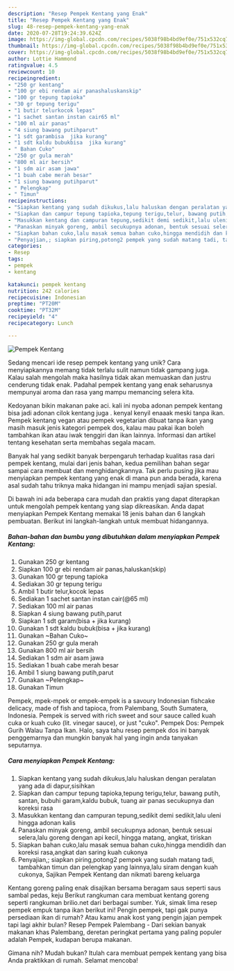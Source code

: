 ```yaml
---
description: "Resep Pempek Kentang yang Enak"
title: "Resep Pempek Kentang yang Enak"
slug: 48-resep-pempek-kentang-yang-enak
date: 2020-07-28T19:24:39.624Z
image: https://img-global.cpcdn.com/recipes/5038f98b4bd9ef0e/751x532cq70/pempek-kentang-foto-resep-utama.jpg
thumbnail: https://img-global.cpcdn.com/recipes/5038f98b4bd9ef0e/751x532cq70/pempek-kentang-foto-resep-utama.jpg
cover: https://img-global.cpcdn.com/recipes/5038f98b4bd9ef0e/751x532cq70/pempek-kentang-foto-resep-utama.jpg
author: Lottie Hammond
ratingvalue: 4.5
reviewcount: 10
recipeingredient:
- "250 gr kentang"
- "100 gr ebi rendam air panashaluskanskip"
- "100 gr tepung tapioka"
- "30 gr tepung terigu"
- "1 butir telurkocok lepas"
- "1 sachet santan instan cair65 ml"
- "100 ml air panas"
- "4 siung bawang putihparut"
- "1 sdt garambisa  jika kurang"
- "1 sdt kaldu bubukbisa  jika kurang"
- " Bahan Cuko"
- "250 gr gula merah"
- "800 ml air bersih"
- "1 sdm air asam jawa"
- "1 buah cabe merah besar"
- "1 siung bawang putihparut"
- " Pelengkap"
- " Timun"
recipeinstructions:
- "Siapkan kentang yang sudah dikukus,lalu haluskan dengan peralatan yang ada di dapur,sisihkan"
- "Siapkan dan campur tepung tapioka,tepung terigu,telur, bawang putih, santan, bubuhi garam,kaldu bubuk, tuang air panas secukupnya dan koreksi rasa"
- "Masukkan kentang dan campuran tepung,sedikit demi sedikit,lalu uleni hingga adonan kalis"
- "Panaskan minyak goreng, ambil secukupnya adonan, bentuk sesuai selera,lalu goreng dengan api kecil, hingga matang, angkat, tiriskan"
- "Siapkan bahan cuko,lalu masak semua bahan cuko,hingga mendidih dan koreksi rasa,angkat dan saring kuah cukonya"
- "Penyajian,; siapkan piring,potong2 pempek yang sudah matang tadi, tambahkan timun dan pelengkap yang lainnya,lalu siram dengan kuah cukonya, Sajikan Pempek Kentang dan nikmati bareng keluarga"
categories:
- Resep
tags:
- pempek
- kentang

katakunci: pempek kentang 
nutrition: 242 calories
recipecuisine: Indonesian
preptime: "PT20M"
cooktime: "PT32M"
recipeyield: "4"
recipecategory: Lunch

---
```



![Pempek Kentang](https://img-global.cpcdn.com/recipes/5038f98b4bd9ef0e/751x532cq70/pempek-kentang-foto-resep-utama.jpg)

Sedang mencari ide resep pempek kentang yang unik? Cara menyiapkannya memang tidak terlalu sulit namun tidak gampang juga. Kalau salah mengolah maka hasilnya tidak akan memuaskan dan justru cenderung tidak enak. Padahal pempek kentang yang enak seharusnya mempunyai aroma dan rasa yang mampu memancing selera kita.

Kedoyanan bikin makanan pake aci. kali ini nyoba adonan pempek kentang bisa jadi adonan cilok kentang juga . kenyal kenyil enaaak meski tanpa ikan. Pempek kentang vegan atau pempek vegetarian dibuat tanpa ikan yang masih masuk jenis kategori pempek dos, kalau mau pakai ikan boleh tambahkan ikan atau iwak tenggiri dan ikan lainnya. Informasi dan artikel tentang kesehatan serta membahas segala macam.

Banyak hal yang sedikit banyak berpengaruh terhadap kualitas rasa dari pempek kentang, mulai dari jenis bahan, kedua pemilihan bahan segar sampai cara membuat dan menghidangkannya. Tak perlu pusing jika mau menyiapkan pempek kentang yang enak di mana pun anda berada, karena asal sudah tahu triknya maka hidangan ini mampu menjadi sajian spesial.


Di bawah ini ada beberapa cara mudah dan praktis yang dapat diterapkan untuk mengolah pempek kentang yang siap dikreasikan. Anda dapat menyiapkan Pempek Kentang memakai 18 jenis bahan dan 6 langkah pembuatan. Berikut ini langkah-langkah untuk membuat hidangannya.

<!--inarticleads1-->

##### Bahan-bahan dan bumbu yang dibutuhkan dalam menyiapkan Pempek Kentang:

1. Gunakan 250 gr kentang
1. Siapkan 100 gr ebi rendam air panas,haluskan(skip)
1. Gunakan 100 gr tepung tapioka
1. Sediakan 30 gr tepung terigu
1. Ambil 1 butir telur,kocok lepas
1. Sediakan 1 sachet santan instan cair(@65 ml)
1. Sediakan 100 ml air panas
1. Siapkan 4 siung bawang putih,parut
1. Siapkan 1 sdt garam(bisa + jika kurang)
1. Gunakan 1 sdt kaldu bubuk(bisa + jika kurang)
1. Gunakan  ~Bahan Cuko~
1. Gunakan 250 gr gula merah
1. Gunakan 800 ml air bersih
1. Sediakan 1 sdm air asam jawa
1. Sediakan 1 buah cabe merah besar
1. Ambil 1 siung bawang putih,parut
1. Gunakan  ~Pelengkap~
1. Gunakan  Timun


Pempek, mpek-mpek or empek-empek is a savoury Indonesian fishcake delicacy, made of fish and tapioca, from Palembang, South Sumatera, Indonesia. Pempek is served with rich sweet and sour sauce called kuah cuka or kuah cuko (lit. vinegar sauce), or just &#34;cuko&#34;. Pempek Dos: Pempek Gurih Walau Tanpa Ikan. Halo, saya tahu resep pempek dos ini banyak penggemarnya dan mungkin banyak hal yang ingin anda tanyakan seputarnya. 

<!--inarticleads2-->

##### Cara menyiapkan Pempek Kentang:

1. Siapkan kentang yang sudah dikukus,lalu haluskan dengan peralatan yang ada di dapur,sisihkan
1. Siapkan dan campur tepung tapioka,tepung terigu,telur, bawang putih, santan, bubuhi garam,kaldu bubuk, tuang air panas secukupnya dan koreksi rasa
1. Masukkan kentang dan campuran tepung,sedikit demi sedikit,lalu uleni hingga adonan kalis
1. Panaskan minyak goreng, ambil secukupnya adonan, bentuk sesuai selera,lalu goreng dengan api kecil, hingga matang, angkat, tiriskan
1. Siapkan bahan cuko,lalu masak semua bahan cuko,hingga mendidih dan koreksi rasa,angkat dan saring kuah cukonya
1. Penyajian,; siapkan piring,potong2 pempek yang sudah matang tadi, tambahkan timun dan pelengkap yang lainnya,lalu siram dengan kuah cukonya, Sajikan Pempek Kentang dan nikmati bareng keluarga


Kentang goreng paling enak disajikan bersama beragam saus seperti saus sambal pedas, keju Berikut rangkuman cara membuat kentang goreng seperti rangkuman brilio.net dari berbagai sumber. Yuk, simak lima resep pempek empuk tanpa ikan berikut ini! Pengin pempek, tapi gak punya persediaan ikan di rumah? Atau kamu anak kost yang pengin jajan pempek tapi lagi akhir bulan? Resep Pempek Palembang - Dari sekian banyak makanan khas Palembang, deretan peringkat pertama yang paling populer adalah Pempek, kudapan berupa makanan. 

Gimana nih? Mudah bukan? Itulah cara membuat pempek kentang yang bisa Anda praktikkan di rumah. Selamat mencoba!
